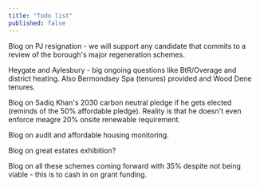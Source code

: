 ```yaml
---
title: "Todo list"
published: false
---
```


Blog on PJ resignation - we will support any candidate that commits to a review of the borough's major regeneration schemes.

Heygate and Aylesbury - big ongoing questions like BtR/Overage and district heating. Also Bermondsey Spa (tenures) provided and Wood Dene tenures.

Blog on Sadiq Khan's 2030 carbon neutral pledge if he gets elected (reminds of the 50% affordable pledge). Reality is that he doesn't even enforce meagre 20% onsite renewable requirement.

Blog on audit and affordable housing monitoring.

Blog on great estates exhibition?

Blog on all these schemes coming forward with 35% despite not being viable - this is to cash in on grant funding.

